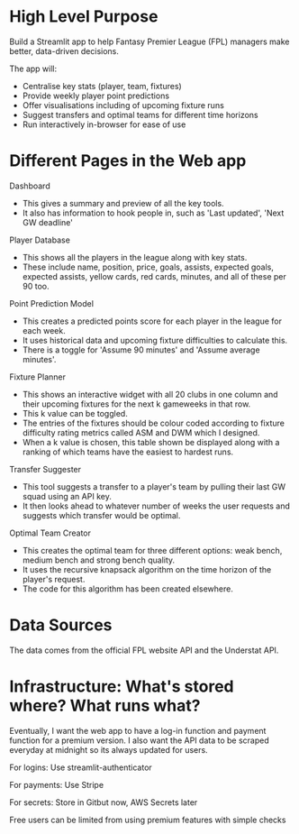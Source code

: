 # High Level Purpose

Build a Streamlit app to help Fantasy Premier League (FPL) managers make better, data-driven decisions.

The app will:
- Centralise key stats (player, team, fixtures)
- Provide weekly player point predictions
- Offer visualisations including of upcoming fixture runs
- Suggest transfers and optimal teams for different time horizons
- Run interactively in-browser for ease of use

# Different Pages in the Web app

Dashboard
- This gives a summary and preview of all the key tools.
- It also has information to hook people in, such as 'Last updated', 'Next GW deadline'

Player Database
- This shows all the players in the league along with key stats.
- These include name, position, price, goals, assists, expected goals, expected assists, yellow cards, red cards, minutes, and all of these per 90 too.

Point Prediction Model
- This creates a predicted points score for each player in the league for each week.
- It uses historical data and upcoming fixture difficulties to calculate this.
- There is a toggle for 'Assume 90 minutes' and 'Assume average minutes'.

Fixture Planner
- This shows an interactive widget with all 20 clubs in one column and their upcoming fixtures for the next k gameweeks in that row.
- This k value can be toggled.
- The entries of the fixtures should be colour coded according to fixture difficulty rating metrics called ASM and DWM which I designed.
- When a k value is chosen, this table shown be displayed along with a ranking of which teams have the easiest to hardest runs.

Transfer Suggester
- This tool suggests a transfer to a player's team by pulling their last GW squad using an API key.
- It then looks ahead to whatever number of weeks the user requests and suggests which transfer would be optimal.

Optimal Team Creator
- This creates the optimal team for three different options: weak bench, medium bench and strong bench quality.
- It uses the recursive knapsack algorithm on the time horizon of the player's request.
- The code for this algorithm has been created elsewhere.

# Data Sources

The data comes from the official FPL website API and the Understat API.

# Infrastructure: What's stored where? What runs what?

Eventually, I want the web app to have a log-in function and payment function for a premium version.
I also want the API data to be scraped everyday at midnight so its always updated for users.

For logins: Use streamlit-authenticator

For payments: Use Stripe

For secrets: Store in Gitbut now, AWS Secrets later

Free users can be limited from using premium features with simple checks
